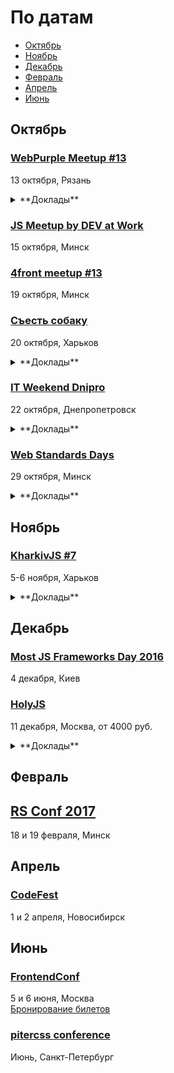 # По датам

- [Октябрь](#Октябрь)
- [Ноябрь](#Ноябрь)
- [Декабрь](#Декабрь)
- [Февраль](#Февраль)
- [Апрель](#Апрель)
- [Июнь](#Июнь)

## Октябрь

### [WebPurple Meetup #13](https://webpurple.timepad.ru/event/385533/)

13 октября, Рязань

<details>
  <summary>**Доклады**</summary>

  - «Redux-talk@1.0.0», Никита Кирсанов
  - «Программирование — это новые 90-е, или то, чему я научился будучи джуниором пять лет»
</details>

### [JS Meetup by DEV at Work](https://www.facebook.com/events/717595925045245/)

15 октября, Минск

### [4front meetup #13](https://www.facebook.com/4frontby/posts/617227178459672)

19 октября, Минск

### [Съесть собаку](http://eatdog.com.ua/)

20 октября, Харьков

<details>
  <summary>**Доклады**</summary>

  - «Выжить с помощью ООП», Максим Гопей
  - «BDD & Codeception: разделяем и властвуем», Михаил Боднарчук
</details>

### [IT Weekend Dnipro](https://itweekend.ua/ua/announcements/itw-dn-16o/)

22 октября, Днепропетровск

<details>
  <summary>**Доклады**</summary>

  - «React + Redux + ES6 + flow and Functional way of thinking», Олексій Коваленко
  - «Updating mobile web pages! But why?», Salim KAYABAŞI
  - «Time machine», Василь Милько
</details>

### [Web Standards Days](https://wsd.events/2016/10/29/)

29 октября, Минск

<details>
  <summary>**Доклады**</summary>

  - «Пользовательские свойства как основа архитектуры CSS», Павел Ловцевич
  - «Вы не знаете CSS», Антон Немцев
  - «Как хакнуть фронтенд», Владимир Дашукевич
  - «Я и ИоТ», Вадим Макеев
  - «Клеим будущее с помощью PWA», Максим Юзва
  - «Готовим модульную архитектуру из JS-лапши», Александра Шинкевич
</details>

## Ноябрь

### [KharkivJS #7](http://kharkivjs.org/)

5-6 ноября, Харьков

<details>
  <summary>**Доклады**</summary>

  - «React API design», Juho Vepsäläinen
  - «Compilers/V8», Ingvar Stepanyan
  - «Porting Web Application to Virtual Reality», Denis Radin
  - «It is 2016 but you can't subclass shit», Alex Shvaika
  - «Static typing in browser», Slinko Viacheslav
  - «FlowType», Klymov Illia
  - «How to build a desktop application in JS without using webview», Victor Turskyi
  - «Iframe rampage. Sad story of one integration», Yurii Plugatariov
  - «Exploring ML in javaScript world», Ivan Lavriv
  - «Parallel chunk requests in a browser», Obrezkov Evgenii
  - «Functional Programming in JS», Denis Stoyanov
</details>

## Декабрь

### [Most JS Frameworks Day 2016](http://frameworksdays.com/event/most-js-fwdays-2016)

4 декабря, Киев

### [HolyJS](http://holyjs.ru/)

11 декабря, Москва, от 4000 руб.

<details>
  <summary>**Доклады**</summary>

  - «ECMAScript: latest and upcoming features», Axel Rauschmayer
  - «Building Interactive npm Command Line Modules», Irina Shestak
  - «Лебедь рак и щука: как технологии тянут фронтенд на дно», Евгений Гусев
  - Секретный доклад, Андрей Ситник
  - «3L3M3NT5», Martin Kleppe
  - «Debugging Node.js Performance Issues in Production»,Thomas Watson
  - «Веб-приложения: дробим монолит», Виктор Грищенко 
  - «WebVR is the next frontier», Martin Splitt
  - «A Little Closer to Frontend Bliss with Elm», Tereza Sokol
  - «Performance Profiling for V8», Franziska Hinkelmann
  - «Rich text editing with Draft.js», Nikolaus Graf
  - «Offline is the new Black», Max Stoiber (Thinkmill)
  - «Sharing files and data with friends using a P2P shared folder powered by Javascript», Mathias Buus Madsen
</details>

## Февраль

## [RS Conf 2017](https://2017.conf.rollingscopes.com/index.html)

18 и 19 февраля, Минск

## Апрель

### [CodeFest](http://2017.codefest.ru/)

1 и 2 апреля, Новосибирск

## Июнь

### [FrontendConf](http://frontendconf.ru/)

5 и 6 июня, Москва  
[Бронирование билетов](http://conf.ontico.ru/conference/join/frontend_conf_2017.html)

### [pitercss conference](https://pitercss.com/)

Июнь, Санкт-Петербург